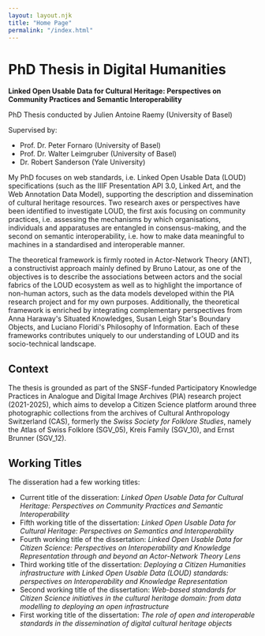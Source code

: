 ```yaml
---
layout: layout.njk
title: "Home Page"
permalink: "/index.html"
---
```


# PhD Thesis in Digital Humanities

**Linked Open Usable Data for Cultural Heritage: Perspectives on Community Practices and Semantic Interoperability**

PhD Thesis conducted by Julien Antoine Raemy (University of Basel)

Supervised by:
- Prof. Dr. Peter Fornaro (University of Basel)
- Prof. Dr. Walter Leimgruber (University of Basel)
- Dr. Robert Sanderson (Yale University)

My PhD focuses on web standards, i.e. Linked Open Usable Data (LOUD) specifications (such as the IIIF Presentation API 3.0, Linked Art, and the Web Annotation Data Model), supporting the description and dissemination of cultural heritage resources. Two research axes or perspectives have been identified to investigate LOUD, the first axis focusing on community practices, i.e. assessing the mechanisms by which organisations, individuals and apparatuses are entangled in consensus-making, and the second on semantic interoperability, i.e. how to make data meaningful to machines in a standardised and interoperable manner.
 
The theoretical framework is firmly rooted in Actor-Network Theory (ANT), a constructivist approach mainly defined by Bruno Latour, as one of the objectives is to describe the associations between actors and the social fabrics of the LOUD ecosystem as well as to highlight the importance of non-human actors, such as the data models developed within the PIA research project and for my own purposes. Additionally, the theoretical framework is enriched by integrating complementary perspectives from Anna Haraway's Situated Knowledges, Susan Leigh Star's Boundary Objects, and Luciano Floridi's Philosophy of Information. Each of these frameworks contributes uniquely to our understanding of LOUD and its socio-technical landscape.

## Context

The thesis is grounded as part of the SNSF-funded Participatory Knowledge Practices in Analogue and Digital Image Archives (PIA) research project (2021-2025), which aims to develop a Citizen Science platform around three photographic collections from the archives of Cultural Anthropology Switzerland (CAS), formerly the _Swiss Society for Folklore Studies_, namely the Atlas of Swiss Folklore (SGV_05), Kreis Family (SGV_10), and Ernst Brunner (SGV_12).

## Working Titles

The disseration had a few working titles: 

- Current title of the disseration: _Linked Open Usable Data for Cultural Heritage: Perspectives on Community Practices and Semantic Interoperability_
- Fifth working title of the dissertation: _Linked Open Usable Data for Cultural Heritage: Perspectives on Semantics and Interoperability_ 
- Fourth working title of the dissertation: _Linked Open Usable Data for Citizen Science: Perspectives on Interoperability and Knowledge Representation through and beyond an Actor-Network Theory Lens_
- Third working title of the dissertation: _Deploying a Citizen Humanities infrastructure with Linked Open Usable Data (LOUD) standards: perspectives on Interoperability and Knowledge Representation_
- Second working title of the dissertation: _Web-based standards for Citizen Science initiatives in the cultural heritage domain: from data modelling to deploying an open infrastructure_
- First working title of the dissertation: _The role of open and interoperable standards in the dissemination of digital cultural heritage objects_
